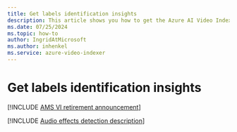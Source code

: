 ```yaml
---
title: Get labels identification insights
description: This article shows you how to get the Azure AI Video Indexer labels identification detection insights.
ms.date: 07/25/2024
ms.topic: how-to
author: IngridAtMicrosoft
ms.author: inhenkel
ms.service: azure-video-indexer
---
```


# Get labels identification insights

[!INCLUDE [AMS VI retirement announcement](./includes/important-ams-retirement-abbreviated.md)]

[!INCLUDE [Audio effects detection description](./includes/labels-identification.md)]
